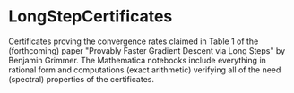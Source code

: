 # LongStepCertificates
Certificates proving the convergence rates claimed in Table 1 of the (forthcoming) paper "Provably Faster Gradient Descent via Long Steps" by Benjamin Grimmer. The Mathematica notebooks include everything in rational form and computations (exact arithmetic) verifying all of the need (spectral) properties of the certificates.
